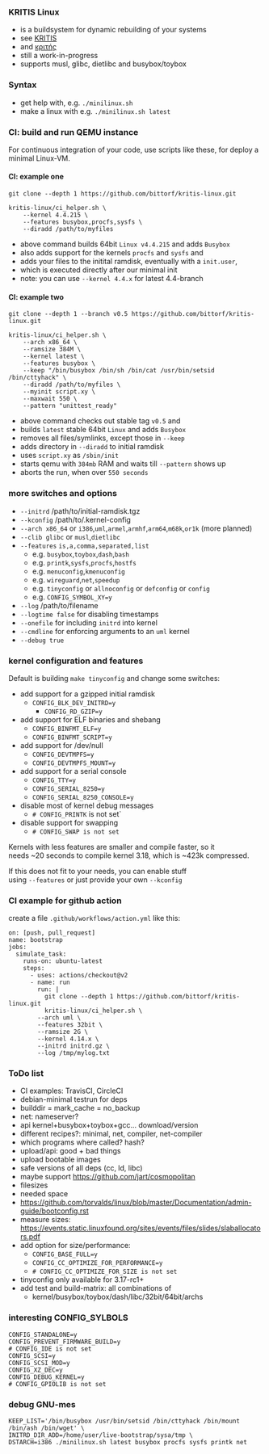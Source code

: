 ### KRITIS Linux

* is a buildsystem for dynamic rebuilding of your systems
* see [KRITIS](https://de.wikipedia.org/w/index.php?title=KRITIS)
* and [κριτής](https://en.wiktionary.org/wiki/%CE%BA%CF%81%CE%B9%CF%84%CE%AE%CF%82)
* still a work-in-progress
* supports musl, glibc, dietlibc and busybox/toybox

### Syntax

* get help with, e.g. `./minilinux.sh`
* make a linux with e.g. `./minilinux.sh latest`

### CI: build and run QEMU instance

For continuous integration of your code, use scripts like these, for deploy a minimal Linux-VM.

#### CI: example one

```
git clone --depth 1 https://github.com/bittorf/kritis-linux.git

kritis-linux/ci_helper.sh \
	--kernel 4.4.215 \
	--features busybox,procfs,sysfs \
	--diradd /path/to/myfiles
```

* above command builds 64bit `Linux v4.4.215` and adds `Busybox`
* also adds support for the kernels `procfs` and `sysfs` and
* adds your files to the initital ramdisk, eventually with a `init.user`,
* which is executed directly after our minimal init
* note: you can use `--kernel 4.4.x` for latest 4.4-branch

#### CI: example two

```
git clone --depth 1 --branch v0.5 https://github.com/bittorf/kritis-linux.git

kritis-linux/ci_helper.sh \
	--arch x86_64 \
	--ramsize 384M \
	--kernel latest \
	--features busybox \
	--keep "/bin/busybox /bin/sh /bin/cat /usr/bin/setsid /bin/cttyhack" \
	--diradd /path/to/myfiles \
	--myinit script.xy \
	--maxwait 550 \
	--pattern "unittest_ready"
```

* above command checks out stable tag `v0.5` and
* builds `latest` stable 64bit `Linux` and adds `Busybox`
* removes all files/symlinks, except those in `--keep`
* adds directory in `--diradd` to initial ramdisk
* uses `script.xy` as `/sbin/init`
* starts qemu with `384mb` RAM and waits till `--pattern` shows up
* aborts the run, when over `550 seconds`

### more switches and options

* `--initrd` /path/to/initial-ramdisk.tgz
* `--kconfig` /path/to/.kernel-config
* `--arch x86_64` or `i386`,`uml`,`armel`,`armhf`,`arm64`,`m68k`,`or1k` (more planned)
* `--clib glibc` or `musl`,`dietlibc`
* `--features` `is,a,comma,separated,list`
  * e.g. `busybox`,`toybox`,`dash`,`bash`
  * e.g. `printk`,`sysfs`,`procfs`,`hostfs`
  * e.g. `menuconfig`,`kmenuconfig`
  * e.g. `wireguard`,`net`,`speedup`
  * e.g. `tinyconfig` or `allnoconfig` or `defconfig` or `config`
  * e.g. `CONFIG_SYMBOL_XY=y`
* `--log` /path/to/filename
* `--logtime false` for disabling timestamps
* `--onefile` for including `initrd` into kernel
* `--cmdline` for enforcing arguments to an `uml` kernel
* `--debug true`

### kernel configuration and features

Default is building `make tinyconfig` and change some switches:

* add support for a gzipped initial ramdisk
  * `CONFIG_BLK_DEV_INITRD=y`
    * `CONFIG_RD_GZIP=y`
* add support for ELF binaries and shebang
  * `CONFIG_BINFMT_ELF=y`
  * `CONFIG_BINFMT_SCRIPT=y`
* add support for /dev/null
  * `CONFIG_DEVTMPFS=y`
  * `CONFIG_DEVTMPFS_MOUNT=y`
* add support for a serial console
  * `CONFIG_TTY=y`
  * `CONFIG_SERIAL_8250=y`
  * `CONFIG_SERIAL_8250_CONSOLE=y`
* disable most of kernel debug messages
  * `# CONFIG_PRINTK` is not set`
* disable support for swapping
  * `# CONFIG_SWAP is not set`

Kernels with less features are smaller and compile faster, so it  
needs ~20 seconds to compile kernel 3.18, which is ~423k compressed.  
  
If this does not fit to your needs, you can enable stuff  
using `--features` or just provide your own `--kconfig`  

### CI example for github action

create a file `.github/workflows/action.yml` like this:

```
on: [push, pull_request]
name: bootstrap
jobs:
  simulate_task:
    runs-on: ubuntu-latest
    steps:
      - uses: actions/checkout@v2
      - name: run
        run: |
          git clone --depth 1 https://github.com/bittorf/kritis-linux.git
          kritis-linux/ci_helper.sh \
		--arch uml \
		--features 32bit \
		--ramsize 2G \
		--kernel 4.14.x \
		--initrd initrd.gz \
		--log /tmp/mylog.txt
```

### ToDo list
* CI examples: TravisCI, CircleCI
* debian-minimal testrun for deps
* builddir = mark_cache = no_backup
* net: nameserver?
* api kernel+busybox+toybox+gcc... download/version
* different recipes?: minimal, net, compiler, net-compiler
* which programs where called? hash?
* upload/api: good + bad things
* upload bootable images
* safe versions of all deps (cc, ld, libc)
* maybe support https://github.com/jart/cosmopolitan
* filesizes
* needed space
* https://github.com/torvalds/linux/blob/master/Documentation/admin-guide/bootconfig.rst
* measure sizes: https://events.static.linuxfound.org/sites/events/files/slides/slaballocators.pdf
* add option for size/performance:
  * `CONFIG_BASE_FULL=y`
  * `CONFIG_CC_OPTIMIZE_FOR_PERFORMANCE=y`
  * `# CONFIG_CC_OPTIMIZE_FOR_SIZE is not set`
* tinyconfig only available for 3.17-rc1+
* add test and build-matrix: all combinations of
  * kernel/busybox/toybox/dash/libc/32bit/64bit/archs

### interesting CONFIG_SYLBOLS
```
CONFIG_STANDALONE=y
CONFIG_PREVENT_FIRMWARE_BUILD=y
# CONFIG_IDE is not set
CONFIG_SCSI=y
CONFIG_SCSI_MOD=y
CONFIG_XZ_DEC=y
CONFIG_DEBUG_KERNEL=y
# CONFIG_GPIOLIB is not set
```

### debug GNU-mes

```
KEEP_LIST='/bin/busybox /usr/bin/setsid /bin/cttyhack /bin/mount /bin/ash /bin/wget' \
INITRD_DIR_ADD=/home/user/live-bootstrap/sysa/tmp \
DSTARCH=i386 ./minilinux.sh latest busybox procfs sysfs printk net
```
